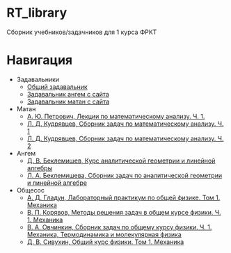 # RT_library
Сборник учебников/задачников для 1 курса ФРКТ
# Навигация
* Задавальники
  * [Общий задавальник](https://github.com/IBIBENDUM/RT_library/blob/main/zadavalniki/zadavalnik.pdf)
  * [Задавальник ангем с сайта](https://github.com/IBIBENDUM/RT_library/blob/main/zadavalniki/angem_zadavalnik_iz_sayta.pdf)
  * [Задавальник матан с сайта](https://github.com/IBIBENDUM/RT_library/blob/main/zadavalniki/matan_zadavalnik_iz_sayta.pdf)
* Матан
  * [А. Ю. Петрович, Лекции по математическому анализу. Ч. 1.](https://github.com/IBIBENDUM/RT_library/blob/main/matan/matan_petrovich_lectsii.pdf) 
  * [Л. Д. Кудрявцев, Сборник задач по математическому анализу. Ч. 1](https://github.com/IBIBENDUM/RT_library/blob/main/matan/matan_kudryavhev_zadachnik_p1.pdf)
  * [Л. Д. Кудрявцев, Сборник задач по математическому анализу. Ч. 2](https://github.com/IBIBENDUM/RT_library/blob/main/matan/matan_kudryavhev_zadachnik_p2.pdf)
* Ангем
  * [Д. В. Беклемишев, Курс аналитической геометрии и линейной алгебры](https://github.com/IBIBENDUM/RT_library/blob/main/angem/angem_beklemishev_uchebnik.pdf)
  * [Л. А. Беклемишева, Сборник задач по аналитической геометрии и линейной алгебре](https://github.com/IBIBENDUM/RT_library/blob/main/angem/angem_beklemishev_zadachnik.pdf) 
* Общесос
  * [А. Д. Гладун, Лабораторный практикум по общей физике. Том 1. Механика](https://github.com/IBIBENDUM/RT_library/blob/main/obshesos/laba_gladun.pdf)
  * [В. П. Корявов, Методы решения задач в общем курсе физики. Ч. 1. Механика](https://github.com/IBIBENDUM/RT_library/blob/main/obshesos/obshesos_koryavov_p1.pdf)
  * [В. А. Овчинкин, Сборник задач по общему курсу физики. Ч. 1. Механика, Термодинамика и молекулярная физика](https://github.com/IBIBENDUM/RT_library/blob/main/obshesos/obshesos_ovchinkin_zadachnik.pdf)
  * [Д. В. Сивухин, Общий курс физики. Том 1. Механика](https://github.com/IBIBENDUM/RT_library/blob/main/obshesos/oshesos_sivuhin_uchebnik_p1.pdf)
